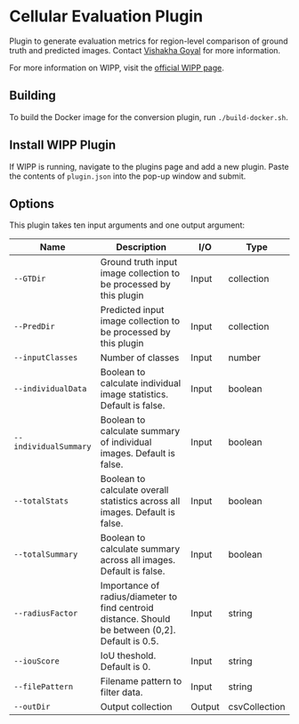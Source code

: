 # Cellular Evaluation Plugin

Plugin to generate evaluation metrics for region-level comparison of ground truth and predicted images. Contact [Vishakha Goyal](mailto:vishakha.goyal@nih.gov) for more information.

For more information on WIPP, visit the [official WIPP page](https://isg.nist.gov/deepzoomweb/software/wipp).

## Building

To build the Docker image for the conversion plugin, run
`./build-docker.sh`.

## Install WIPP Plugin

If WIPP is running, navigate to the plugins page and add a new plugin. Paste the contents of `plugin.json` into the pop-up window and submit.

## Options

This plugin takes ten input arguments and one output argument:

| Name          | Description             | I/O    | Type   |
|---------------|-------------------------|--------|--------|
| `--GTDir` | Ground truth input image collection to be processed by this plugin | Input | collection |
| `--PredDir` | Predicted input image collection to be processed by this plugin | Input | collection |
| `--inputClasses` | Number of classes | Input | number |
| `--individualData` | Boolean to calculate individual image statistics. Default is false. | Input | boolean |
| `--individualSummary` | Boolean to calculate summary of individual images. Default is false. | Input | boolean |
| `--totalStats` | Boolean to calculate overall statistics across all images. Default is false. | Input | boolean |
| `--totalSummary` | Boolean to calculate summary across all images. Default is false. | Input | boolean |
| `--radiusFactor` | Importance of radius/diameter to find centroid distance. Should be between (0,2]. Default is 0.5.| Input | string |
| `--iouScore` | IoU theshold. Default is 0.| Input | string |
| `--filePattern` | Filename pattern to filter data. | Input | string |
| `--outDir` | Output collection | Output | csvCollection |
